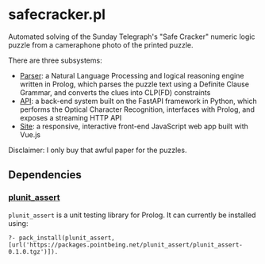 # safecracker.pl

Automated solving of the Sunday Telegraph's "Safe Cracker" numeric logic puzzle from a cameraphone photo of the printed puzzle.

There are three subsystems:

 - [Parser](parser): a Natural Language Processing and logical reasoning engine written in Prolog, which parses the puzzle text using a Definite Clause Grammar, and converts the clues into CLP(FD) constraints
 - [API](web/api2): a back-end system built on the FastAPI framework in Python, which performs the Optical Character Recognition, interfaces with Prolog, and exposes a streaming HTTP API
 - [Site](web/site): a responsive, interactive front-end JavaScript web app built with Vue.js

Disclaimer: I only buy that awful paper for the puzzles.

## Dependencies

### [plunit_assert](https://github.com/simonharris/plunit_assert)

 `plunit_assert` is a unit testing library for Prolog. It can currently be installed using:

```
?- pack_install(plunit_assert, [url('https://packages.pointbeing.net/plunit_assert/plunit_assert-0.1.0.tgz')]).
```
